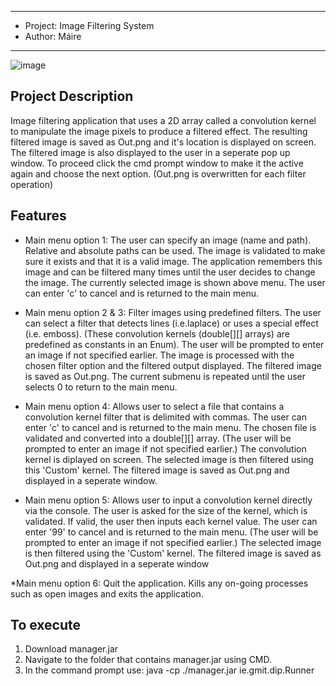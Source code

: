 *************************************************************
*	Project: Image Filtering System                     
*	Author:  Máire                                      
	                                                    
*************************************************************

![image](https://user-images.githubusercontent.com/77215633/158015406-6fe8165c-fb9e-4c93-9a60-0c5b5084b817.png)

Project Description
-------------------
Image filtering application that uses a 2D array called a convolution kernel to manipulate the image pixels to produce a filtered effect. The resulting filtered image is saved as Out.png and it's location is displayed on screen. The filtered image is also displayed to the user in a seperate pop up window. To proceed click the cmd prompt window to make it the active again and choose the next option. (Out.png is overwritten for each filter operation)

Features
---------

* Main menu option 1: The user can specify an image (name and path). Relative and absolute paths can be used. The image is validated to make sure it exists and that it is a valid image. The application remembers this image and can be filtered many times until the user decides to change the image. The currently selected image is shown above menu. The user can enter 'c' to cancel and is returned to the main menu.

* Main menu option 2 & 3: Filter images using predefined filters. The user can select a filter that detects lines (i.e.laplace) or uses a special effect (i.e. emboss). (These convolution kernels (double[][] arrays) are predefined as constants in an Enum). The user will be prompted to enter an image if not specified earlier. The image is processed with the chosen filter option and the filtered output displayed. The filtered image is saved as Out.png. The current submenu is repeated until the user selects 0 to return to the main menu.

* Main menu option 4: Allows user to select a file that contains a convolution kernel filter that is delimited with commas.  The user can enter 'c' to cancel and is returned to the main menu. The chosen file is validated and converted into a double[][] array. (The user will be prompted to enter an image if not specified earlier.) The convolution kernel is diplayed on screen. The selected image is then filtered using this 'Custom' kernel. The filtered image is saved as Out.png and displayed in a seperate window.

* Main menu option 5: Allows user to input a convolution kernel directly via the console. The user is asked for the size of the kernel, which is validated. If valid, the user then inputs each kernel value. The user can enter '99' to cancel and is returned to the main menu. (The user will be prompted to enter an image if not specified earlier.) The selected image is then filtered using the 'Custom' kernel. The filtered image is saved as Out.png and displayed in a seperate window

*Main menu option 6: Quit the application. Kills any on-going processes such as open images and exits the application.




 To execute
 -----------
1. Download manager.jar
2. Navigate to the folder that contains manager.jar using CMD.
3. In the command prompt use: java -cp ./manager.jar ie.gmit.dip.Runner
	
  		




